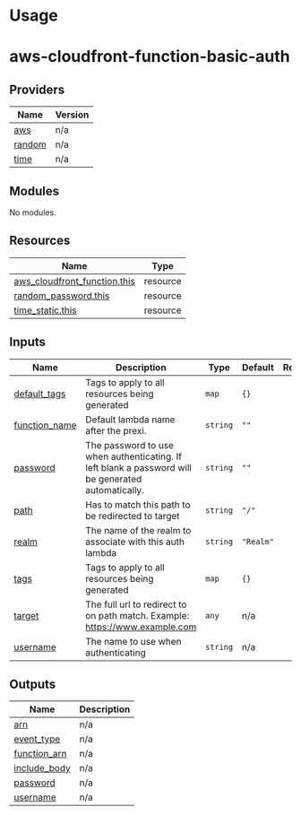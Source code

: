 # Usage

<!--- BEGIN_TF_DOCS --->
# aws-cloudfront-function-basic-auth

## Providers

| Name | Version |
|------|---------|
| <a name="provider_aws"></a> [aws](#provider\_aws) | n/a |
| <a name="provider_random"></a> [random](#provider\_random) | n/a |
| <a name="provider_time"></a> [time](#provider\_time) | n/a |

## Modules

No modules.

## Resources

| Name | Type |
|------|------|
| [aws_cloudfront_function.this](https://registry.terraform.io/providers/hashicorp/aws/latest/docs/resources/cloudfront_function) | resource |
| [random_password.this](https://registry.terraform.io/providers/hashicorp/random/latest/docs/resources/password) | resource |
| [time_static.this](https://registry.terraform.io/providers/hashicorp/time/latest/docs/resources/static) | resource |

## Inputs

| Name | Description | Type | Default | Required |
|------|-------------|------|---------|:--------:|
| <a name="input_default_tags"></a> [default\_tags](#input\_default\_tags) | Tags to apply to all resources being generated | `map` | `{}` | no |
| <a name="input_function_name"></a> [function\_name](#input\_function\_name) | Default lambda name after the prexi. | `string` | `""` | no |
| <a name="input_password"></a> [password](#input\_password) | The password to use when authenticating. If left blank a password will be generated automatically. | `string` | `""` | no |
| <a name="input_path"></a> [path](#input\_path) | Has to match this path to be redirected to target | `string` | `"/"` | no |
| <a name="input_realm"></a> [realm](#input\_realm) | The name of the realm to associate with this auth lambda | `string` | `"Realm"` | no |
| <a name="input_tags"></a> [tags](#input\_tags) | Tags to apply to all resources being generated | `map` | `{}` | no |
| <a name="input_target"></a> [target](#input\_target) | The full url to redirect to on path match. Example: https://www.example.com | `any` | n/a | yes |
| <a name="input_username"></a> [username](#input\_username) | The name to use when authenticating | `string` | n/a | yes |

## Outputs

| Name | Description |
|------|-------------|
| <a name="output_arn"></a> [arn](#output\_arn) | n/a |
| <a name="output_event_type"></a> [event\_type](#output\_event\_type) | n/a |
| <a name="output_function_arn"></a> [function\_arn](#output\_function\_arn) | n/a |
| <a name="output_include_body"></a> [include\_body](#output\_include\_body) | n/a |
| <a name="output_password"></a> [password](#output\_password) | n/a |
| <a name="output_username"></a> [username](#output\_username) | n/a |

<!--- END_TF_DOCS --->

